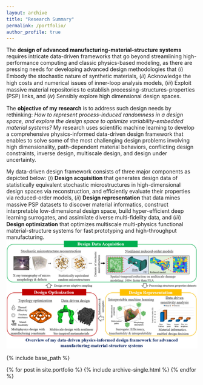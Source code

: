 ```yaml
---
layout: archive
title: "Research Summary"
permalink: /portfolio/
author_profile: true
---
```

<!-- The mission of my research is to design the next-generation multiscale and multifunctional material-structure systems by elucidating processing-structure-performance links.
My interdisciplinary work interfaces multiple domains across topology optimization, reduced order model, microstructure reconstruction, inverse design, data assimilation, and physics-constrained machine learning. -->

The **design of advanced manufacturing-material-structure systems** requires intricate data-driven frameworks that go beyond streamlining high-performance computing and classic physics-based modeling, as there are pressing needs for developing advanced design methodologies that (𝑖) Embody the stochastic nature of synthetic materials, (𝑖𝑖) Acknowledge the high costs and numerical issues of inner-loop analysis models, (𝑖𝑖𝑖) Exploit massive material repositories to establish processing-structures-properties (PSP) links, and (𝑖𝑣) Sensibly explore high dimensional design spaces.

The **objective of my research** is to address such design needs by rethinking: _How to represent process-induced randomness in a design space, and explore the design space to optimize variability-embedded material systems?_ My research uses scientific machine learning to develop a comprehensive physics-informed data-driven design framework that enables to solve some of the most challenging design problems involving high dimensionality, path-dependent material behaviors, conflicting design constraints, inverse design, multiscale design, and design under uncertainty.

My data-driven design framework consists of three major components as depicted below: (𝑖) **Design acquisition** that generates design data of statistically equivalent stochastic microstructures in high-dimensional design spaces via reconstruction, and efficiently evaluate their properties via reduced-order models, (𝑖𝑖) **Design representation** that data mines massive PSP datasets to discover material informatics, construct interpretable low-dimensional design space, build hyper-efficient deep learning surrogates, and assimilate diverse multi-fidelity data, and (𝑖𝑖𝑖) **Design optimization** that optimizes multiscale multi-physics functional material-structure systems for fast prototyping and high-throughput manufacturing.
<br/><img src='/images/research_7_update.jpg'>

<!-- Some of fundamental research questions that my research focuses on are:
* As process-induced defects are inevitable during manufacturing, how do different types of defects affect material mechanics?
* Considering microscale defects are spatially varying on components, how to statistically represent the random defects by microstructures?
* What are the computational bottlenecks of multiscale analysis, and how to efficiently compute the deformation mechanisms for microstructures of complex morphology?
* How can we address data-centric challenges for designing metamaterials-based microstructures, such as lack of data, data reliance and data assimilation?
* How to incorporate different types of performance and processing constraints in topology optimization for advanced manufacturing? -->

<!-- <br/><img src='/images/research_1.jpg' align='middle'
style='width:800px;height:450px;margin-top:15px;margin-left:60px;margin-right:30px;'> -->

{% include base_path %}


{% for post in site.portfolio %}
  {% include archive-single.html %}
{% endfor %}
